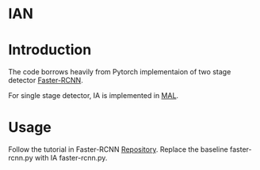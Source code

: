# IAN

# Introduction

The code borrows heavily from Pytorch implementaion of two stage detector [Faster-RCNN](https://github.com/jwyang/faster-rcnn.pytorch.git).

For single stage detector, IA is implemented in [MAL](https://openaccess.thecvf.com/content_CVPR_2020/papers/Ke_Multiple_Anchor_Learning_for_Visual_Object_Detection_CVPR_2020_paper.pdf).

# Usage

Follow the tutorial in Faster-RCNN [Repository](https://github.com/jwyang/faster-rcnn.pytorch.git). 
Replace the baseline faster-rcnn.py with IA faster-rcnn.py.
